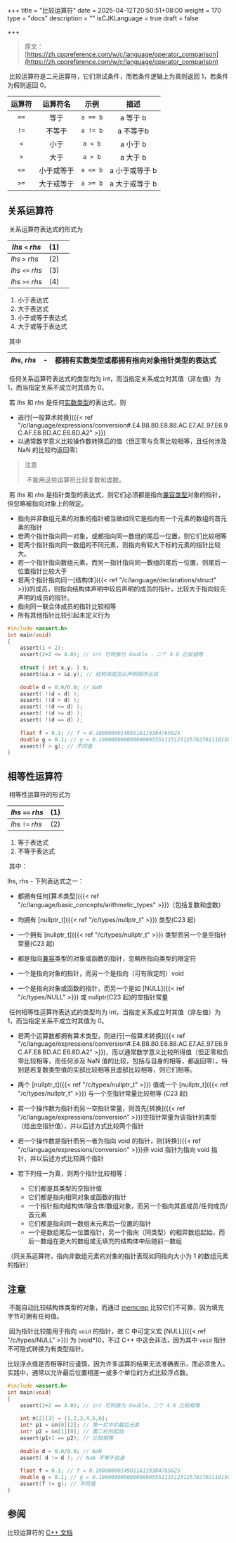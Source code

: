 +++
title = "比较运算符"
date = 2025-04-12T20:50:51+08:00
weight = 170
type = "docs"
description = ""
isCJKLanguage = true
draft = false

+++

> 原文：[https://zh.cppreference.com/w/c/language/operator_comparison](https://zh.cppreference.com/w/c/language/operator_comparison)

​	比较运算符是二元运算符，它们测试条件，而若条件逻辑上为真则返回 1，若条件为假则返回 0。

| 运算符 |  运算符名  |   示例   |      描述      |
| :----: | :--------: | :------: | :------------: |
|  `==`  |    等于    | `a == b` |    a 等于 b    |
|  `!=`  |   不等于   | `a != b` |   a 不等于b    |
|  `<`   |    小于    | `a < b`  |    a 小于 b    |
|  `>`   |    大于    | `a > b`  |    a 大于 b    |
|  `<=`  | 小于或等于 | `a <= b` | a 小于或等于 b |
|  `>=`  | 大于或等于 | `a >= b` | a 大于或等于 b |

## 关系运算符

​	关系运算符表达式的形式为

| *lhs* `<` *rhs*  | (1)  |      |
| ---------------- | ---- | ---- |
| *lhs* `>` *rhs*  | (2)  |      |
| *lhs* `<=` *rhs* | (3)  |      |
| *lhs* `>=` *rhs* | (4)  |      |

1) 小于表达式
2) 大于表达式
3) 小于或等于表达式
4) 大于或等于表达式

​	其中

| *lhs*, *rhs* | -    | 都拥有实数类型或都拥有指向对象指针类型的表达式 |
| ------------ | ---- | ---------------------------------------------- |

​	任何关系运算符表达式的类型均为 int，而当指定关系成立时其值（非左值）为 1，而当指定关系不成立时其值为 0。

​	若 *lhs* 和 *rhs* 是任何[实数类型](https://zh.cppreference.com/w/c/language/types)的表达式，则

- 进行[一般算术转换]({{< ref "/c/language/expressions/conversion#.E4.B8.80.E8.88.AC.E7.AE.97.E6.9C.AF.E8.BD.AC.E6.8D.A2" >}})
- 以通常数学意义比较操作数转换后的值（但正零与负零比较相等，且任何涉及 NaN 的比较均返回零）

> 注意
>
> ​	不能用这些运算符比较复数和虚数。

​	若 *lhs* 和 *rhs* 是指针类型的表达式，则它们必须都是指向[兼容类型](https://zh.cppreference.com/w/c/language/types#.E5.85.BC.E5.AE.B9.E7.B1.BB.E5.9E.8B)对象的指针，但忽略被指向对象上的限定。

- 指向并非数组元素的对象的指针被当做如同它是指向有一个元素的数组的首元素的指针
- 若两个指针指向同一对象，或都指向同一数组的尾后一位置，则它们比较相等
- 若两个指针指向同一数组的不同元素，则指向有较大下标的元素的指针比较大。
- 若一个指针指向数组元素，而另一指针指向同一数组的尾后一位置，则尾后一位置指针比较大于
- 若两个指针指向同一[结构体]({{< ref "/c/language/declarations/struct" >}})的成员，则指向结构体声明中较后声明的成员的指针，比较大于指向较先声明的成员的指针。
- 指向同一联合体成员的指针比较相等
- 所有其他指针比较引起未定义行为

```c
#include <assert.h>
int main(void)
{
    assert(1 < 2);
    assert(2+2 <= 4.0); // int 可转换为 double ，二个 4.0 比较相等
 
    struct { int x,y; } s;
    assert(&s.x < &s.y); // 结构体成员以声明顺序比较
 
    double d = 0.0/0.0; // NaN
    assert( !(d < d) );
    assert( !(d > d) );
    assert( !(d <= d) );
    assert( !(d >= d) );
    assert( !(d == d) );
 
    float f = 0.1; // f = 0.100000001490116119384765625
    double g = 0.1; // g = 0.1000000000000000055511151231257827021181583404541015625
    assert(f > g); // 不同值
}
```

## 相等性运算符

​	相等性运算符的形式为

| *lhs* `==` *rhs* | (1)  |
| ---------------- | ---- |
| *lhs* `!=` *rhs* | (2)  |

1) 等于表达式
2) 不等于表达式

​	其中：

lhs, rhs	-	下列表达式之一：

- 都拥有任何[算术类型]({{< ref "/c/language/basic_concepts/arithmetic_types" >}})（包括复数和虚数）
- 均拥有 [nullptr_t]({{< ref "/c/types/nullptr_t" >}}) 类型(C23 起)
- 一个拥有 [nullptr_t]({{< ref "/c/types/nullptr_t" >}}) 类型而另一个是空指针常量(C23 起)

- 都是指向[兼容](https://zh.cppreference.com/w/c/language/types#.E5.85.BC.E5.AE.B9.E7.B1.BB.E5.9E.8B)类型的对象或函数的指针，忽略所指向类型的限定符
- 一个是指向对象的指针，而另一个是指向（可有限定的）void
- 一个是指向对象或函数的指针，而另一个是如 [NULL]({{< ref "/c/types/NULL" >}}) 或 nullptr(C23 起)的空指针常量

​	任何相等性运算符表达式的类型均为 int，当指定关系成立时其值（非左值）为 1，而当指定关系不成立时其值为 0。

- 若两个运算数都拥有算术类型，则进行[一般算术转换]({{< ref "/c/language/expressions/conversion#.E4.B8.80.E8.88.AC.E7.AE.97.E6.9C.AF.E8.BD.AC.E6.8D.A2" >}})，而以通常数学意义比较所得值（但正零和负零比较相等，而任何涉及 NaN 值的比较，包括与自身的相等，都返回零）。特别是若复数类型值的实部比较相等且虚部比较相等，则它们相等。
- 两个 [nullptr_t]({{< ref "/c/types/nullptr_t" >}}) 值或一个 [nullptr_t]({{< ref "/c/types/nullptr_t" >}}) 与一个空指针常量比较相等 (C23 起)

- 若一个操作数为指针而另一空指针常量，则首先[转换]({{< ref "/c/language/expressions/conversion" >}})空指针常量为该指针的类型（给出空指针值），并以后述方式比较两个指针
- 若一个操作数是指针而另一者为指向 void 的指针，则[转换]({{< ref "/c/language/expressions/conversion" >}})非 void 指针为指向 void 指针，并以后述方式比较两个指针
- 若下列任一为真，则两个指针比较相等：
  - 它们都是其类型的空指针值
  - 它们都是指向相同对象或函数的指针
  - 一个指针指向结构体/联合体/数组对象，而另一个指向其首成员/任何成员/首元素
  - 它们都是指向同一数组末元素后一位置的指针
  - 一个是数组尾后一位置指针，另一个指向（同类型）的相异数组起始，而后一数组在更大的数组或无填充的结构体中后随前一数组


（同关系运算符，指向非数组元素的对象的指针表现如同指向大小为 1 的数组元素的指针）

## 注意

​	不能自动比较结构体类型的对象，而通过 [memcmp](https://zh.cppreference.com/w/c/string/byte/memcmp) 比较它们不可靠，因为填充字节可拥有任何值。

​	因为指针比较能用于指向 `void` 的指针，故 C 中可定义宏 [NULL]({{< ref "/c/types/NULL" >}}) 为 (void*)0，不过 C++ 中这会非法，因为其中 `void` 指针不可隐式转换为有类型指针。

​	比较浮点值是否相等时应谨慎，因为许多运算的结果无法准确表示，而必须舍入。实践中，通常以允许最后位置相差一或多个单位的方式比较浮点数。

```c
#include <assert.h>
int main(void)
{
    assert(2+2 == 4.0); // int 可转换为 double，二个 4.0 比较相等
 
    int n[2][3] = {1,2,3,4,5,6};
    int* p1 = &n[0][2]; // 第一栏中的最后元素
    int* p2 = &n[1][0]; // 第二栏的起始
    assert(p1+1 == p2); // 比较相等
 
    double d = 0.0/0.0; // NaN
    assert( d != d ); // NaN 不等于自身
 
    float f = 0.1; // f = 0.100000001490116119384765625
    double g = 0.1; // g = 0.1000000000000000055511151231257827021181583404541015625
    assert(f != g); // 不同值
}
```

## 参阅

比较运算符的 [C++ 文档](https://zh.cppreference.com/w/cpp/language/operator_comparison)

